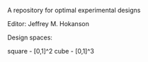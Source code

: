 A repository for optimal experimental designs

Editor: Jeffrey M. Hokanson



Design spaces:


square - [0,1]^2 
cube  -  [0,1]^3

